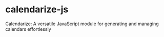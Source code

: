 # calendarize-js
 Calendarize: A versatile JavaScript module for generating and managing calendars effortlessly
